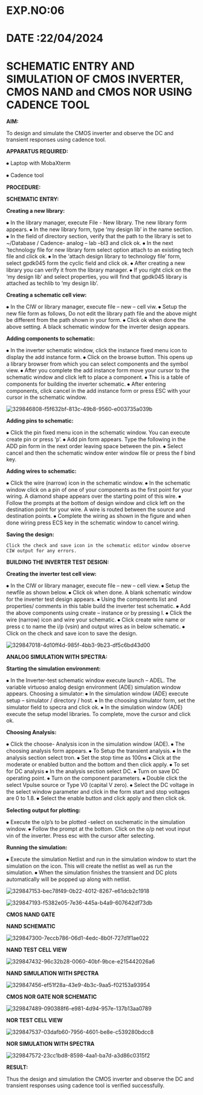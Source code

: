 # EXP.NO:06
# DATE  :22/04/2024

# SCHEMATIC ENTRY AND SIMULATION OF CMOS INVERTER, CMOS NAND and CMOS NOR USING CADENCE TOOL

**AIM:**

To design and simulate the CMOS inverter and observe the DC and transient responses using cadence tool.

**APPARATUS REQUIRED:**
 
⦁	Laptop with MobaXterm

⦁	Cadence tool

**PROCEDURE:**

**SCHEMATIC ENTRY:**

**Creating a new library:**

⦁	In the library manager, execute File - New library. The new library form appears.
⦁	In the new library form, type ‘my design lib’ in the name section.
⦁	In the field of directory section, verify that the path to the library is set to ~/Database / Cadence- analog – lab –bl3 and click ok.
⦁	In the next ‘technology file for new library form select option attach to an existing tech file and click ok.
⦁	In the ‘attach design library to technology file’ form, select gpdk045 form the cyclic field and click ok.
⦁	After creating a new library you can verify it from the library manager.
⦁	If you right click on the ‘my design lib’ and select properties, you will find that gpdk045 library is attached as techlib to ‘my design lib’.

**Creating a schematic cell view:**

⦁	In the CIW or library manager, execute file – new – cell viw.
⦁	Setup the new file form as follows, Do not edit the library path file and the above might be different from the path shown in your form.
⦁	Click ok when done the above setting. A black schematic window for the inverter design appears.

**Adding components to schematic:**

⦁	In the inverter schematic window, click the instance fixed menu icon to display the add instance form.
⦁	Click on the browse button. This opens up a library browser from which you can select components and the symbol view.
⦁	After you complete the add instance form move your cursor to the schematic window and click left to place a component.
⦁	This is a table of components for building the inverter schematic.
⦁	After entering components, click cancel in the add instance form or press ESC with your cursor in the schematic window.


![329846808-f5f632bf-813c-49b8-9560-e003735a039b](https://github.com/KarthikeyanManickam/VLSI-LAB-EXP-6/assets/164841362/1064f72f-493b-4ab5-ab91-b7a20645361a)

**Adding pins to schematic:**

⦁	Click the pin fixed menu icon in the schematic window. You can execute create pin or press ‘p’.
⦁	Add pin form appears. Type the following in the ADD pin form in the next order leaving space between the pin.
⦁	Select cancel and then the schematic window enter window file or press the f bind key.

**Adding wires to schematic:**

⦁	Click the wire (narrow) icon in the schematic window.
⦁	In the schematic window click on a pin of one of your components as the first point for your wiring. A diamond shape appears over the starting point of this wire.
⦁	Follow the prompts at the bottom of design window and click left on the destination point for your wire. A wire is routed between the source and destination points.
⦁	Complete the wiring as shown in the figure and when done wiring press ECS key in the schematic window to cancel wiring.

**Saving the design:**

	Click the check and save icon in the schematic editor window observe CIW output for any errors.

**BUILDING THE INVERTER TEST DESIGN:**

**Creating the inverter test cell view:**

⦁	In the CIW or library manager, execute file – new – cell view.
⦁	Setup the newfile as shown below.
⦁	Click ok when done. A blank schematic window for the inverter test design appears.
⦁	Using the components list and properties/ comments in this table build the inverter test schematic.
⦁	Add the above components using create – instance or by pressing I.
⦁	Click the wire (narrow) icon and wire your schematic.
⦁	Click create wire name or press c to name the i/p (vsin) and output wires as in below schematic.
⦁	Click on the check and save icon to save the design.

![329847018-4d10ff4d-985f-4bb3-9b23-df5c6bd43d00](https://github.com/KarthikeyanManickam/VLSI-LAB-EXP-6/assets/164841362/65b9b65a-ccb4-4b6d-8374-d04fd4f43377)


**ANALOG SIMULATION WITH SPECTRA:**

**Starting the simulation environment:**

⦁	In the Inverter-test schematic window execute launch – ADEL. The variable virtuoso analog design environment (ADE) simulation window appears.
Choosing a simulator:
⦁	In the simulation window (ADE) execute setup – simulator / directory / host.
⦁	In the choosing simulator form, set the simulator field to specra and click ok.
⦁	In the simulation window (ADE) execute the setup model libraries.
To complete, move the cursor and click ok.

**Choosing Analysis:**

⦁	Click the choose- Analysis icon in the simulation window (ADE).
⦁	The choosing analysis form appears.
⦁	To Setup the transient analysis.
⦁	In the analysis section select tron.
⦁	Set the stop time as 100ns
⦁	Click at the moderate or enabled button and the bottom and then click apply.
⦁	To set for DC analysis
⦁	In the analysis section select DC.
⦁	Turn on save DC operating point.
⦁	Turn on the component parameters.
⦁	Double click the select Vpulse source or Type V0 (capital V zero).
⦁	Select the DC voltage in the select window parameter and click in the form start and stop voltages are 0 to 1.8.
⦁	Select the enable button and click apply and then click ok.

**Selecting output for plotting:**

⦁	Execute the o/p’s to be plotted  -select on sschematic in the simulation window.
⦁	Follow the prompt at the bottom. Click on the o/p net vout input vin of the inverter. Press esc with the cursor after selecting.

**Running the simulation:**

⦁	Execute the simulation Netlist and run in the simulation window to start the simulation on the icon. This will create the netlist as well as run the simulation.
⦁	When the simulation finishes the transient and DC plots automatically will be popped up along with netlist.


![329847153-bec78f49-0b22-4012-8267-e61dcb2c1918](https://github.com/KarthikeyanManickam/VLSI-LAB-EXP-6/assets/164841362/d90dd416-8069-4d01-8deb-686031c47eba)


![329847193-f5382e05-7e36-445a-b4a9-607642df73db](https://github.com/KarthikeyanManickam/VLSI-LAB-EXP-6/assets/164841362/573d80a1-c721-493a-9acd-56d8066248eb)

**CMOS NAND GATE**

**NAND SCHEMATIC**

![329847300-7eccb786-06d1-4edc-8b0f-727d1f1ae022](https://github.com/KarthikeyanManickam/VLSI-LAB-EXP-6/assets/164841362/3dd202e7-b5f6-49c6-ae6e-d2edfcc5a4b0)

**NAND TEST CELL VIEW**

![329847432-96c32b28-0060-40bf-9bce-e215442026a6](https://github.com/KarthikeyanManickam/VLSI-LAB-EXP-6/assets/164841362/5ff945f7-42e8-477a-9b35-5b99f6fc6a98)

**NAND SIMULATION WITH SPECTRA**

![329847456-ef51f28a-43e9-4b3c-9aa5-f02153a93954](https://github.com/KarthikeyanManickam/VLSI-LAB-EXP-6/assets/164841362/e13a4c6f-fd77-40ed-a5b8-7bfabf88dc43)

**CMOS NOR GATE NOR SCHEMATIC**

![329847489-090388f6-e981-4d94-957e-137b13aa0789](https://github.com/KarthikeyanManickam/VLSI-LAB-EXP-6/assets/164841362/9f396f05-cdf1-453b-8aae-b3b93a2fdf0e)

**NOR TEST CELL VIEW**

![329847537-03dafb60-7956-4601-be8e-c539280bdcc8](https://github.com/KarthikeyanManickam/VLSI-LAB-EXP-6/assets/164841362/5cf4eced-68ce-4225-8fba-218b59d505e3)

**NOR SIMULATION WITH SPECTRA**

![329847572-23cc1bd8-8598-4aa1-ba7d-a3d86c0315f2](https://github.com/KarthikeyanManickam/VLSI-LAB-EXP-6/assets/164841362/c64df7ed-5c76-4633-acad-68ec0865eef9)

**RESULT:**

Thus the design and simulation the CMOS inverter and observe the DC and transient responses using cadence tool is verified successfully.






